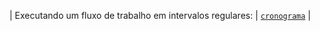 | Executando um fluxo de trabalho em intervalos regulares: | [`cronograma`](/actions/learn-github-actions/events-that-trigger-workflows#schedule) |